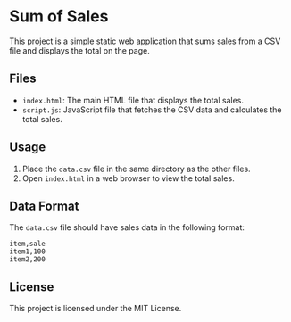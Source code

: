 # Sum of Sales

This project is a simple static web application that sums sales from a CSV file and displays the total on the page.

## Files
- `index.html`: The main HTML file that displays the total sales.
- `script.js`: JavaScript file that fetches the CSV data and calculates the total sales.

## Usage
1. Place the `data.csv` file in the same directory as the other files.
2. Open `index.html` in a web browser to view the total sales.

## Data Format
The `data.csv` file should have sales data in the following format:
```
item,sale
item1,100
item2,200
```

## License
This project is licensed under the MIT License.